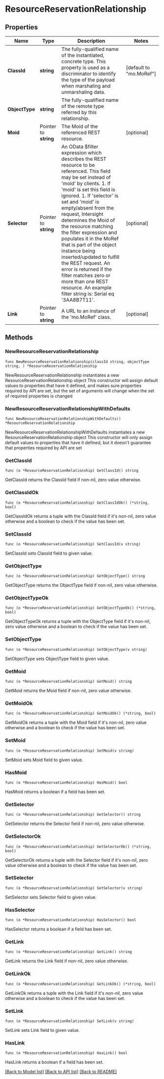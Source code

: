# ResourceReservationRelationship

## Properties

Name | Type | Description | Notes
------------ | ------------- | ------------- | -------------
**ClassId** | **string** | The fully-qualified name of the instantiated, concrete type. This property is used as a discriminator to identify the type of the payload when marshaling and unmarshaling data. | [default to "mo.MoRef"]
**ObjectType** | **string** | The fully-qualified name of the remote type referred by this relationship. | 
**Moid** | Pointer to **string** | The Moid of the referenced REST resource. | [optional] 
**Selector** | Pointer to **string** | An OData $filter expression which describes the REST resource to be referenced. This field may be set instead of &#39;moid&#39; by clients. 1. If &#39;moid&#39; is set this field is ignored. 1. If &#39;selector&#39; is set and &#39;moid&#39; is empty/absent from the request, Intersight determines the Moid of the resource matching the filter expression and populates it in the MoRef that is part of the object instance being inserted/updated to fulfill the REST request. An error is returned if the filter matches zero or more than one REST resource. An example filter string is: Serial eq &#39;3AA8B7T11&#39;. | [optional] 
**Link** | Pointer to **string** | A URL to an instance of the &#39;mo.MoRef&#39; class. | [optional] 

## Methods

### NewResourceReservationRelationship

`func NewResourceReservationRelationship(classId string, objectType string, ) *ResourceReservationRelationship`

NewResourceReservationRelationship instantiates a new ResourceReservationRelationship object
This constructor will assign default values to properties that have it defined,
and makes sure properties required by API are set, but the set of arguments
will change when the set of required properties is changed

### NewResourceReservationRelationshipWithDefaults

`func NewResourceReservationRelationshipWithDefaults() *ResourceReservationRelationship`

NewResourceReservationRelationshipWithDefaults instantiates a new ResourceReservationRelationship object
This constructor will only assign default values to properties that have it defined,
but it doesn't guarantee that properties required by API are set

### GetClassId

`func (o *ResourceReservationRelationship) GetClassId() string`

GetClassId returns the ClassId field if non-nil, zero value otherwise.

### GetClassIdOk

`func (o *ResourceReservationRelationship) GetClassIdOk() (*string, bool)`

GetClassIdOk returns a tuple with the ClassId field if it's non-nil, zero value otherwise
and a boolean to check if the value has been set.

### SetClassId

`func (o *ResourceReservationRelationship) SetClassId(v string)`

SetClassId sets ClassId field to given value.


### GetObjectType

`func (o *ResourceReservationRelationship) GetObjectType() string`

GetObjectType returns the ObjectType field if non-nil, zero value otherwise.

### GetObjectTypeOk

`func (o *ResourceReservationRelationship) GetObjectTypeOk() (*string, bool)`

GetObjectTypeOk returns a tuple with the ObjectType field if it's non-nil, zero value otherwise
and a boolean to check if the value has been set.

### SetObjectType

`func (o *ResourceReservationRelationship) SetObjectType(v string)`

SetObjectType sets ObjectType field to given value.


### GetMoid

`func (o *ResourceReservationRelationship) GetMoid() string`

GetMoid returns the Moid field if non-nil, zero value otherwise.

### GetMoidOk

`func (o *ResourceReservationRelationship) GetMoidOk() (*string, bool)`

GetMoidOk returns a tuple with the Moid field if it's non-nil, zero value otherwise
and a boolean to check if the value has been set.

### SetMoid

`func (o *ResourceReservationRelationship) SetMoid(v string)`

SetMoid sets Moid field to given value.

### HasMoid

`func (o *ResourceReservationRelationship) HasMoid() bool`

HasMoid returns a boolean if a field has been set.

### GetSelector

`func (o *ResourceReservationRelationship) GetSelector() string`

GetSelector returns the Selector field if non-nil, zero value otherwise.

### GetSelectorOk

`func (o *ResourceReservationRelationship) GetSelectorOk() (*string, bool)`

GetSelectorOk returns a tuple with the Selector field if it's non-nil, zero value otherwise
and a boolean to check if the value has been set.

### SetSelector

`func (o *ResourceReservationRelationship) SetSelector(v string)`

SetSelector sets Selector field to given value.

### HasSelector

`func (o *ResourceReservationRelationship) HasSelector() bool`

HasSelector returns a boolean if a field has been set.

### GetLink

`func (o *ResourceReservationRelationship) GetLink() string`

GetLink returns the Link field if non-nil, zero value otherwise.

### GetLinkOk

`func (o *ResourceReservationRelationship) GetLinkOk() (*string, bool)`

GetLinkOk returns a tuple with the Link field if it's non-nil, zero value otherwise
and a boolean to check if the value has been set.

### SetLink

`func (o *ResourceReservationRelationship) SetLink(v string)`

SetLink sets Link field to given value.

### HasLink

`func (o *ResourceReservationRelationship) HasLink() bool`

HasLink returns a boolean if a field has been set.


[[Back to Model list]](../README.md#documentation-for-models) [[Back to API list]](../README.md#documentation-for-api-endpoints) [[Back to README]](../README.md)


